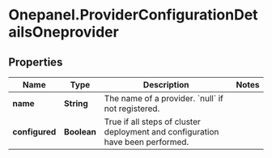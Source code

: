 # Onepanel.ProviderConfigurationDetailsOneprovider

## Properties
Name | Type | Description | Notes
------------ | ------------- | ------------- | -------------
**name** | **String** | The name of a provider. &#x60;null&#x60; if not registered. | 
**configured** | **Boolean** | True if all steps of cluster deployment and configuration have been performed. | 


